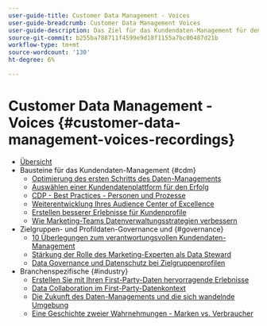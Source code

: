 ```yaml
---
user-guide-title: Customer Data Management - Voices
user-guide-breadcrumb: Customer Data Management Voices
user-guide-description: Das Ziel für das Kundendaten-Management für den technischen Leiter und Spezialisten für Marketing-Praxis
source-git-commit: b255ba788711f4599e9d18f1155a7bc00487d21b
workflow-type: tm+mt
source-wordcount: '130'
ht-degree: 6%

---
```



# Customer Data Management - Voices {#customer-data-management-voices-recordings}

+ [Übersicht](overview.md)
+ Bausteine für das Kundendaten-Management {#cdm}
   + [Optimierung des ersten Schritts des Daten-Managements](cdm/first-mile.md)
   + [Auswählen einer Kundendatenplattform für den Erfolg](cdm/cdp-success.md)
   + [CDP - Best Practices - Personen und Prozesse](cdm/people-and-process.md)
   + [Weiterentwicklung Ihres Audience Center of Excellence](cdm/evolving-your-audience-center-of-excellence.md)
   + [Erstellen besserer Erlebnisse für Kundenprofile](cdm/building-better-experiences-with-customer-profiles.md)
   + [Wie Marketing-Teams Datenverwaltungsstrategien verbessern](cdm/how-marketing-teams-are-improving-data-management-strategies.md)
+ Zielgruppen- und Profildaten-Governance und {#governance}
   + [10 Überlegungen zum verantwortungsvollen Kundendaten-Management](https://experienceleague.adobe.com/docs/platform-learn/tutorials/privacy/ten-considerations-for-responsible-customer-data-management.html)
   + [Stärkung der Rolle des Marketing-Experten als Data Steward](https://experienceleague.adobe.com/docs/platform-learn/tutorials/privacy/elevating-the-marketers-role-as-a-data-steward.html)
   + [Data Governance und Datenschutz bei Zielgruppenprofilen](governance/healthcare-shield.md)
+ Branchenspezifische {#industry}
   + [Erstellen Sie mit Ihren First-Party-Daten hervorragende Erlebnisse](industry/build-superb-experiences-with-your-first-party-data.md)
   + [Data Collaboration im First-Party-Datenkontext](industry/data-collaboration-in-the-first-party-data-context.md)
   + [Die Zukunft des Daten-Managements und die sich wandelnde Umgebung](industry/the-future-of-data-management-and-the-changing-environment.md)
   + [Eine Geschichte zweier Wahrnehmungen - Marken vs. Verbraucher](industry/brands-vs-consumers.md)
